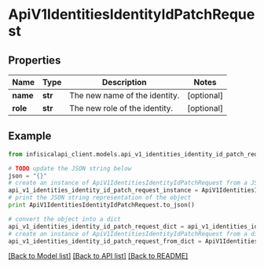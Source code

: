 # ApiV1IdentitiesIdentityIdPatchRequest


## Properties
Name | Type | Description | Notes
------------ | ------------- | ------------- | -------------
**name** | **str** | The new name of the identity. | [optional] 
**role** | **str** | The new role of the identity. | [optional] 

## Example

```python
from infisicalapi_client.models.api_v1_identities_identity_id_patch_request import ApiV1IdentitiesIdentityIdPatchRequest

# TODO update the JSON string below
json = "{}"
# create an instance of ApiV1IdentitiesIdentityIdPatchRequest from a JSON string
api_v1_identities_identity_id_patch_request_instance = ApiV1IdentitiesIdentityIdPatchRequest.from_json(json)
# print the JSON string representation of the object
print ApiV1IdentitiesIdentityIdPatchRequest.to_json()

# convert the object into a dict
api_v1_identities_identity_id_patch_request_dict = api_v1_identities_identity_id_patch_request_instance.to_dict()
# create an instance of ApiV1IdentitiesIdentityIdPatchRequest from a dict
api_v1_identities_identity_id_patch_request_from_dict = ApiV1IdentitiesIdentityIdPatchRequest.from_dict(api_v1_identities_identity_id_patch_request_dict)
```
[[Back to Model list]](../README.md#documentation-for-models) [[Back to API list]](../README.md#documentation-for-api-endpoints) [[Back to README]](../README.md)


